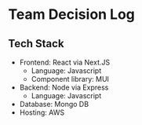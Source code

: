 # Team Decision Log

## Tech Stack
- Frontend: React via Next.JS
  - Language: Javascript
  - Component library: MUI
- Backend: Node via Express
  - Language: Javascript
- Database: Mongo DB
- Hosting: AWS
